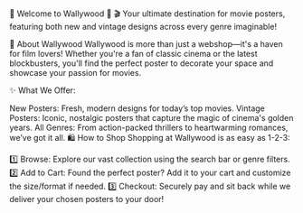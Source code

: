 🌟 Welcome to Wallywood 🌟
🎬 Your ultimate destination for movie posters, featuring both new and vintage designs across every genre imaginable!

🎨 About Wallywood
Wallywood is more than just a webshop—it's a haven for film lovers! Whether you're a fan of classic cinema or the latest blockbusters, you'll find the perfect poster to decorate your space and showcase your passion for movies.

✨ What We Offer:

New Posters: Fresh, modern designs for today’s top movies.
Vintage Posters: Iconic, nostalgic posters that capture the magic of cinema's golden years.
All Genres: From action-packed thrillers to heartwarming romances, we’ve got it all.
🛍️ How to Shop
Shopping at Wallywood is as easy as 1-2-3:

1️⃣ Browse: Explore our vast collection using the search bar or genre filters.
2️⃣ Add to Cart: Found the perfect poster? Add it to your cart and customize the size/format if needed.
3️⃣ Checkout: Securely pay and sit back while we deliver your chosen posters to your door!

